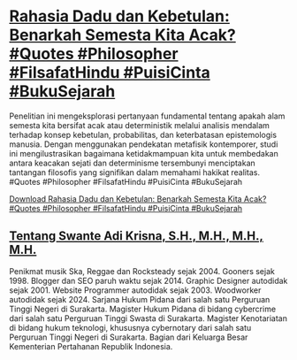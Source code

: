 # [Rahasia Dadu dan Kebetulan: Benarkah Semesta Kita Acak? #Quotes #Philosopher #FilsafatHindu #PuisiCinta #BukuSejarah](https://swanteadikrisna.com/filsafat/website/10/rahasia-dadu-kebetulan-semesta-acak-metafisika-peluang/)

Penelitian ini mengeksplorasi pertanyaan fundamental tentang apakah alam semesta kita bersifat acak atau deterministik melalui analisis mendalam terhadap konsep kebetulan, probabilitas, dan keterbatasan epistemologis manusia. Dengan menggunakan pendekatan metafisik kontemporer, studi ini mengilustrasikan bagaimana ketidakmampuan kita untuk membedakan antara keacakan sejati dan determinisme tersembunyi menciptakan tantangan filosofis yang signifikan dalam memahami hakikat realitas. #Quotes #Philosopher #FilsafatHindu #PuisiCinta #BukuSejarah 

[Download Rahasia Dadu dan Kebetulan: Benarkah Semesta Kita Acak? #Quotes #Philosopher #FilsafatHindu #PuisiCinta #BukuSejarah](https://swanteadikrisna.com/filsafat/website/10/rahasia-dadu-kebetulan-semesta-acak-metafisika-peluang/)


## [Tentang Swante Adi Krisna, S.H., M.H., M.H., M.H.](https://swanteadikrisna.com/)

Penikmat musik Ska, Reggae dan Rocksteady sejak 2004. Gooners sejak 1998. Blogger dan SEO paruh waktu sejak 2014. Graphic Designer autodidak sejak 2001. Website Programmer autodidak sejak 2003. Woodworker autodidak sejak 2024. Sarjana Hukum Pidana dari salah satu Perguruan Tinggi Negeri di Surakarta. Magister Hukum Pidana di bidang cybercrime dari salah satu Perguruan Tinggi Swasta di Surakarta. Magister Kenotariatan di bidang hukum teknologi, khususnya cybernotary dari salah satu Perguruan Tinggi Negeri di Surakarta. Bagian dari Keluarga Besar Kementerian Pertahanan Republik Indonesia.